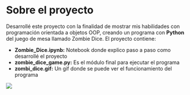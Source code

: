 # Sobre el proyecto

Desarrollé este proyecto con la finalidad de mostrar mis habilidades con programación orientada a objetos OOP, creando un programa con **Python** del juego de mesa llamado Zombie Dice. El proyecto contiene:
- **Zombie_Dice.ipynb:** Notebook donde explico paso a paso como desarrollé el proyecto
- **zombie_dice_game.py:** Es el módulo final para ejecutar el programa
- **zombi_dice.gif:** Un gif donde se puede ver el funcionamiento del programa

![](https://github.com/cuauhtemocbe/Portfolio-Data-Scientist/tree/main/Zombie-Dice/zombie_dice.gif)

